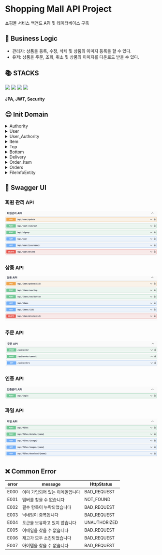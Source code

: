<div><h1>Shopping Mall API Project</h1></div>

쇼핑몰 서비스 백앤드 API 및 데이터베이스 구축

<div><h2>💁 Business Logic</h2></div>

- 관리자: 상품을 등록, 수정, 삭제 및 상품의 이미지 등록을 할 수 있다.
- 유저: 상품을 주문, 조회, 취소 및 상품의 이미지를 다운로드 받을 수 있다.

<div><h2>📚 STACKS</h2></div>

<div> 
<img src="https://img.shields.io/badge/java-007396?style=for-the-badge&logo=java&logoColor=white">
<img src="https://img.shields.io/badge/spring-6DB33F?style=for-the-badge&logo=spring&logoColor=white">
<img src="https://img.shields.io/badge/github-181717?style=for-the-badge&logo=github&logoColor=white">
<img src="https://img.shields.io/badge/mysql-4479A1?style=for-the-badge&logo=mysql&logoColor=white">
</div>

#### JPA, JWT, Security
<div><h2>😊 Init Domain</h2></div>

<details>
<summary> Authority </summary>

![](image/Authority.png)
</details>

<details>
<summary> User </summary>

![](image/User.png)
</details>

<details>
<summary> User_Authority </summary>

![](image/User_Authority.png)
</details>

<details>
<summary> Item </summary>

![](image/Item.png)
</details>

<details>
<summary> Top </summary>

![](image/Top.png)
</details>

<details>
<summary> Bottom </summary>

![](image/Bottom.png)
</details>

<details>
<summary> Delivery </summary>

![](image/Delivery.png)
</details>

<details>
<summary> Order_Item </summary>

![](image/Order_Item.png)
</details>

<details>
<summary> Orders </summary>

![](image/Orders.png)
</details>

<details>
<summary> FileInfoEntity </summary>

![](image/FileInfoEntity.png)
</details>

<div><h2>🤚 Swagger UI</h2></div>

### 회원 관리 API
![](image/swaggerUserApi.png)

### 상품 API
![](image/swaggerItemApi.png)

### 주문 API
![](image/swaggerOrderApi.png)

### 인증 API
![](image/swaggerAuthApi.png)

### 파일 API
![](image/swaggerFileApi.png)

<div><h2> ❌ Common Error </h2></div>

| error | message           | HttpStatus   |
|-------|-------------------|--------------|
| E000  | 이미 가입되어 있는 이메일입니다 | BAD_REQUEST  |
| E001  | 멤버를 찾을 수 없습니다     | NOT_FOUND    |
| E002  | 필수 항목이 누락되었습니다    | BAD_REQUEST  |
| E003  | 닉네임이 중복됩니다        | BAD_REQUEST  |
| E004  | 토근을 보유하고 있지 않습니다  | UNAUTHORIZED |
| E005  | 이메일을 찾을 수 없습니다    | BAD_REQUEST  |
| E006  | 재고가 모두 소진되었습니다    | BAD_REQUEST  |
| E007  | 아이템을 찾을 수 없습니다    | BAD_REQUEST  |